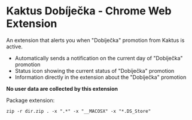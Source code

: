 # Kaktus Dobíječka - Chrome Web Extension

An extension that alerts you when "Dobíječka" promotion from Kaktus is active.

- Automatically sends a notification on the current day of "Dobíječka" promotion
- Status icon showing the current status of "Dobíječka" promotion
- Information directly in the extension about the "Dobíječka" promotion

**No user data are collected by this extension**

Package extension: 

    zip -r dir.zip . -x ".*" -x "__MACOSX" -x "*.DS_Store"
